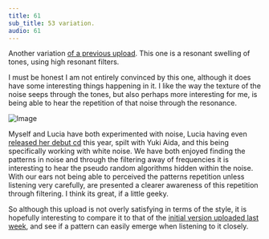 ```yaml
---
title: 61
sub_title: 53 variation.
audio: 61
---
```


Another variation <a href="http://www.mono-log.org/snd_53/" title="of a previous upload" target="_blank">of a previous upload</a>. This one is a resonant swelling of tones, using high resonant filters. 

I must be honest I am not entirely convinced by this one, although it does have some interesting things happening in it. I like the way the texture of the noise seeps through the tones, but also perhaps more interesting for me, is being able to hear the repetition of that noise through the resonance.

![Image](/assets/img/Snd-61.jpg)

Myself and Lucia have both experimented with noise, Lucia having even <a href="http://www.weeld.net/colourofquantum.html" title="released her debut cd">released her debut cd</a> this year, spilt with Yuki Aida, and this being specifically working with white noise. We have both enjoyed finding the patterns in noise and through the filtering away of frequencies it is interesting to hear the pseudo random algorithms hidden within the noise. With our ears not being able to perceived the patterns repetition unless listening very carefully, are presented a clearer awareness of this repetition through filtering. I think its great, if a little geeky.

So although this upload is not overly satisfying in terms of the style, it is hopefully interesting to compare it to that of the <a href="http://www.mono-log.org/snd_53/" title="initial version uploaded last week">initial version uploaded last week</a>, and see if a pattern can easily emerge when listening to it closely.